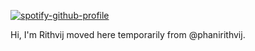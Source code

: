 [![spotify-github-profile](https://spotify-github-profile.vercel.app/api/view?uid=316nvghpozvpq2ab2td4jjgm73sm&cover_image=true&theme=novatorem&bar_color=53b14f&bar_color_cover=true)](https://spotify-github-profile.vercel.app/api/view?uid=316nvghpozvpq2ab2td4jjgm73sm&redirect=true)

Hi, I'm Rithvij moved here temporarily from @phanirithvij.
